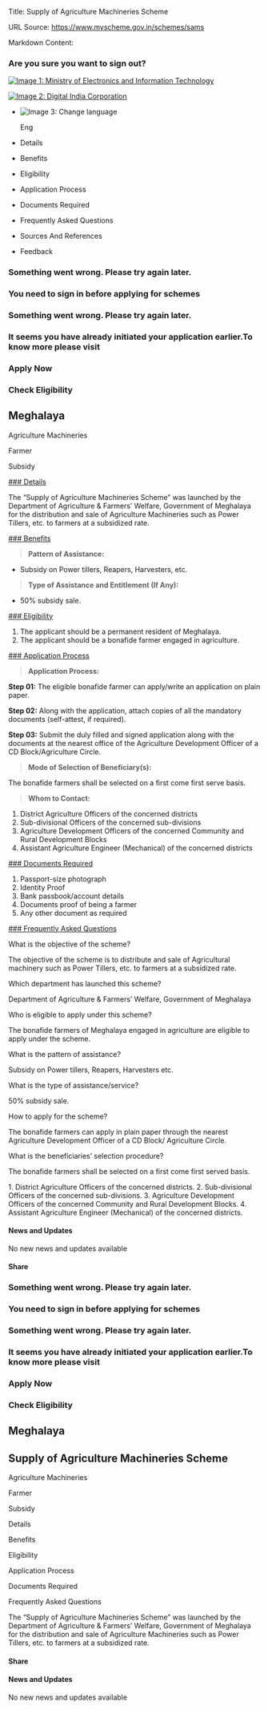 Title: Supply of Agriculture Machineries Scheme

URL Source: https://www.myscheme.gov.in/schemes/sams

Markdown Content:
### Are you sure you want to sign out?

[![Image 1: Ministry of Electronics and Information Technology](https://cdn.myscheme.in/images/logos/emblem-black.svg)](https://www.myscheme.gov.in/)

[![Image 2: Digital India Corporation](https://cdn.myscheme.in/images/logos/digital-india-black.svg)](https://www.digitalindia.gov.in/)

*   ![Image 3: Change language](blob:https://www.myscheme.gov.in/b9a31d3949b1882a09ed2f8508d538f3)
    
    Eng
    

*   Details
*   Benefits
*   Eligibility
*   Application Process
*   Documents Required
*   Frequently Asked Questions
*   Sources And References
*   Feedback

### Something went wrong. Please try again later.

### 

### You need to sign in before applying for schemes

### Something went wrong. Please try again later.

### It seems you have already initiated your application earlier.To know more please visit

### Apply Now

### Check Eligibility

Meghalaya
---------

Agriculture Machineries

Farmer

Subsidy

[### Details](https://www.myscheme.gov.in/schemes/sams#details)

The “Supply of Agriculture Machineries Scheme” was launched by the Department of Agriculture & Farmers’ Welfare, Government of Meghalaya for the distribution and sale of Agriculture Machineries such as Power Tillers, etc. to farmers at a subsidized rate.

[### Benefits](https://www.myscheme.gov.in/schemes/sams#benefits)

> **Pattern of Assistance:**

*   Subsidy on Power tillers, Reapers, Harvesters, etc.

> **Type of Assistance and Entitlement (If Any):**

*   50% subsidy sale.

[### Eligibility](https://www.myscheme.gov.in/schemes/sams#eligibility)

1.  The applicant should be a permanent resident of Meghalaya.
2.  The applicant should be a bonafide farmer engaged in agriculture.

[### Application Process](https://www.myscheme.gov.in/schemes/sams#application-process)

> **Application Process:**

**Step 01:** The eligible bonafide farmer can apply/write an application on plain paper.

**Step 02:** Along with the application, attach copies of all the mandatory documents (self-attest, if required).

**Step 03:** Submit the duly filled and signed application along with the documents at the nearest office of the Agriculture Development Officer of a CD Block/Agriculture Circle.

> **Mode of Selection of Beneficiary(s):**

The bonafide farmers shall be selected on a first come first serve basis.

> **Whom to Contact:**

1.  District Agriculture Officers of the concerned districts
2.  Sub-divisional Officers of the concerned sub-divisions
3.  Agriculture Development Officers of the concerned Community and Rural Development Blocks
4.  Assistant Agriculture Engineer (Mechanical) of the concerned districts

[### Documents Required](https://www.myscheme.gov.in/schemes/sams#documents-required)

1.  Passport-size photograph
2.  Identity Proof
3.  Bank passbook/account details
4.  Documents proof of being a farmer
5.  Any other document as required

[### Frequently Asked Questions](https://www.myscheme.gov.in/schemes/sams#faqs)

What is the objective of the scheme?

The objective of the scheme is to distribute and sale of Agricultural machinery such as Power Tillers, etc. to farmers at a subsidized rate.

Which department has launched this scheme?

Department of Agriculture & Farmers’ Welfare, Government of Meghalaya

Who is eligible to apply under this scheme?

The bonafide farmers of Meghalaya engaged in agriculture are eligible to apply under the scheme.

What is the pattern of assistance?

Subsidy on Power tillers, Reapers, Harvesters etc.

What is the type of assistance/service?

50% subsidy sale.

How to apply for the scheme?

The bonafide farmers can apply in plain paper through the nearest Agriculture Development Officer of a CD Block/ Agriculture Circle.

What is the beneficiaries’ selection procedure?

The bonafide farmers shall be selected on a first come first served basis.

1\. District Agriculture Officers of the concerned districts. 2. Sub-divisional Officers of the concerned sub-divisions. 3. Agriculture Development Officers of the concerned Community and Rural Development Blocks. 4. Assistant Agriculture Engineer (Mechanical) of the concerned districts.

#### News and Updates

No new news and updates available

#### Share

### Something went wrong. Please try again later.

### 

### You need to sign in before applying for schemes

### Something went wrong. Please try again later.

### It seems you have already initiated your application earlier.To know more please visit

### Apply Now

### Check Eligibility

Meghalaya
---------

Supply of Agriculture Machineries Scheme
----------------------------------------

Agriculture Machineries

Farmer

Subsidy

Details

Benefits

Eligibility

Application Process

Documents Required

Frequently Asked Questions

The “Supply of Agriculture Machineries Scheme” was launched by the Department of Agriculture & Farmers’ Welfare, Government of Meghalaya for the distribution and sale of Agriculture Machineries such as Power Tillers, etc. to farmers at a subsidized rate.

#### Share

#### News and Updates

No new news and updates available
